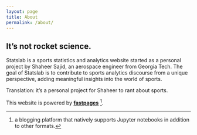 ```yaml
---
layout: page
title: About
permalink: /about/
---
```


## It’s not rocket science.

Statslab is a sports statistics and analytics website started as a personal project by Shaheer Sajid, an aerospace engineer from Georgia Tech. The goal of Statslab is to contribute to sports analytics discourse from a unique perspective, adding meaningful insights into the world of sports.

Translation: it’s a personal project for Shaheer to rant about sports.

This website is powered by **[fastpages](https://github.com/fastai/fastpages)** [^1].

[^1]:a blogging platform that natively supports Jupyter notebooks in addition to other formats.
